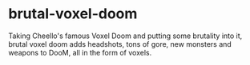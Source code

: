 # brutal-voxel-doom
Taking Cheello's famous Voxel Doom and putting some brutality into it, brutal voxel doom adds headshots, tons of gore, new monsters and weapons to DooM, all in the form of voxels.
